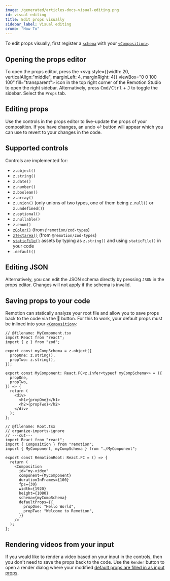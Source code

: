 ```yaml
---
image: /generated/articles-docs-visual-editing.png
id: visual-editing
title: Edit props visually
sidebar_label: Visual editing
crumb: "How To"
---
```


<YouTube
  minutes={6}
  href="https://www.youtube.com/watch?v=NX9YTOsLGpQ"
  thumb="https://i.ytimg.com/vi/NX9YTOsLGpQ/hq720.jpg"
  title="Visual editing"
/>

To edit props visually, first register a [`schema`](/docs/composition#schema) with your [`<Composition>`](/docs/composition).

## Opening the props editor

To open the props editor, press the <svg style={{width: 20, verticalAlign:"middle", marginLeft: 4, marginRight: 4}} viewBox="0 0 100 100" fill="transparent"><rect x="3" y="3" width="94" height="94" rx="7" stroke="var(--ifm-font-color-base)" strokeWidth="6"/><path d="M59 91.5V8.5C59 4.63401 62.134 1.5 66 1.5H92C95.866 1.5 99 4.63401 99 8.5V91.5C99 95.366 95.866 98.5 92 98.5H66C62.134 98.5 59 95.366 59 91.5Z" fill="var(--ifm-font-color-base)" stroke="var(--ifm-font-color-base)"/></svg>
icon in the top right corner of the Remotion Studio to open the right sidebar. Alternatively, press <kbd>Cmd/Ctrl</kbd> + <kbd>J</kbd> to toggle the sidebar. Select the <code>Props</code> tab.

## Editing props

Use the controls in the props editor to live-update the props of your composition. If you have changes, an undo ↩️ button will appear which you can use to revert to your changes in the code.

## Supported controls

Controls are implemented for:

- `z.object()`
- `z.string()`
- `z.date()`
- `z.number()`
- `z.boolean()`
- `z.array()`
- `z.union()` (only unions of two types, one of them being `z.null()` or `z.undefined()`)
- `z.optional()`
- `z.nullable()`
- `z.enum()`
- [`zColor()`](/docs/zod-types/z-color) (from `@remotion/zod-types`)
- [`zTextarea()`](/docs/zod-types/z-textarea) (from `@remotion/zod-types`)
- [`staticFile()`](/docs/staticfile) assets by typing as `z.string()` and using `staticFile()` in your code
- `.default()`

## Editing JSON

Alternatively, you can edit the JSON schema directly by pressing `JSON` in the props editor. Changes will not apply if the schema is invalid.

## Saving props to your code

Remotion can statically analyze your root file and allow you to save props back to the code via the 💾 button. For this to work, your default props must be inlined into your [`<Composition>`](/docs/composition):

```tsx twoslash title="Inlined defaultProps" {15-18}
// @filename: MyComponent.tsx
import React from "react";
import { z } from "zod";

export const myCompSchema = z.object({
  propOne: z.string(),
  propTwo: z.string(),
});

export const MyComponent: React.FC<z.infer<typeof myCompSchema>> = ({
  propOne,
  propTwo,
}) => {
  return (
    <div>
      <h1>{propOne}</h1>
      <h2>{propTwo}</h2>
    </div>
  );
};

// @filename: Root.tsx
// organize-imports-ignore
// ---cut---
import React from "react";
import { Composition } from "remotion";
import { MyComponent, myCompSchema } from "./MyComponent";

export const RemotionRoot: React.FC = () => {
  return (
    <Composition
      id="my-video"
      component={MyComponent}
      durationInFrames={100}
      fps={30}
      width={1920}
      height={1080}
      schema={myCompSchema}
      defaultProps={{
        propOne: "Hello World",
        propTwo: "Welcome to Remotion",
      }}
    />
  );
};
```

## Rendering videos from your input

If you would like to render a video based on your input in the controls, then you don't need to save the props back to the code. Use the `Render` button to open a render dialog where your modified [default props are filled in as input props](/docs/props-resolution).

